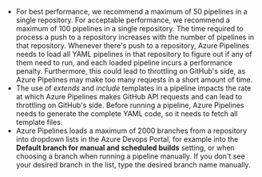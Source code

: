 * For best performance, we recommend a maximum of 50 pipelines in a single repository. For acceptable performance, we recommend a maximum of 100 pipelines in a single repository. The time required to process a push to a repository increases with the number of pipelines in that repository. Whenever there's push to a repository, Azure Pipelines needs to load all YAML pipelines in that repository to figure out if any of them need to run, and each loaded pipeline incurs a performance penalty. Furthermore, this could lead to throttling on GitHub's side, as Azure Pipelines may make too many requests in a short amount of time.
* The use of _extends_ and _include_ templates in a pipeline impacts the rate at which Azure Pipelines makes GitHub API requests and can lead to throttling on GitHub's side. Before running a pipeline, Azure Pipelines needs to generate the complete YAML code, so it needs to fetch all template files.
* Azure Pipelines loads a maximum of 2000 branches from a repository into dropdown lists in the Azure Devops Portal, for example into the **Default branch for manual and scheduled builds** setting, or when choosing a branch when running a pipeline manually. If you don't see your desired branch in the list, type the desired branch name manually.
